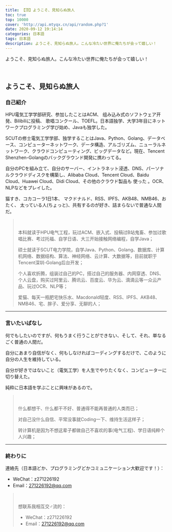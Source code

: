 ```yaml
---
title: 【顶】ようこそ、見知らぬ旅人
toc: true
top: 10000
cover: 'http://api.mtyqx.cn/api/random.php?1'
date: 2020-09-12 19:14:14
categories: 日本語
tags: 日本語
description: ようこそ、見知らぬ旅人。こんな冷たい世界に俺たちが会って嬉しい！
---
```


ようこそ、見知らぬ旅人。こんな冷たい世界に俺たちが会って嬉しい！

<!--more-->

<br/>

## ようこそ、見知らぬ旅人

### 自己紹介

HPU電気工学学部研究、参加したことはACM、 组み込み式のソフトウェア开発、Bilibiliに投稿、 歌唱コンクール、TOEFL。日本語独学、大学3年目にネットワークプログラミング学び始め、Javaも独学した。

SCUTの修士電気工学学部、独学することはJava、Python、Golang、データベース、コンピューターネットワーク、データ構造、アルゴリズム、ニューラルネットワーク、クラウドコンピューティング、ビッグデータなど。現在、Tencent Shenzhen-Golangのバックグラウンド開発に携わってる。

自分のPCを組み立て、自分のサーバー、イントラネット浸透、DNS、パーソナルクラウドディスクを構築し、Alibaba Cloud、Tencent Cloud、Baidu Cloud、Huawei Cloud、Didi Cloud、その他のクラウド製品も 使った 。OCR、NLPなどをプレイした。

猫すき、コカコーラ1日1本、 マクドナルド、RSS、IPFS、AKB48、NMB46、おたく、 太っている人(ちょっと)、共有するのが好き、詰まらないで普通な人間だ。

>   <BR/>
>
>   本科就读于HPU电气工程，玩过ACM、嵌入式、投稿过B站鬼畜、参加过歌唱比赛、考过托福、自学日语、大三开始接触网络编程，自学Java；
>
>   硕士就读于SCUT电力学院，自学Java、Python、Golang、数据库、计算机网络、数据结构、算法、神经网络、云计算、大数据等，目前就职于Tencent深圳-Golang后台开发；
>
>   个人喜欢折腾，组装过自己的PC，搭过自己的服务器、内网穿透、DNS、个人云盘，购买过阿里云、腾讯云、百度云、华为云、滴滴云等一众云产品、玩过OCR、NLP等；
>
>   爱猫、每天一瓶肥宅快乐水、Macdonald轻度、RSS、IPFS、AKB48、NMB46、宅、胖子、爱分享、无聊的人；

****

###  言いたいばなし

何でもしたいのですが、何もうまく行うことができない、そして、それ、単なるごく普通の人間だ。

自分にあまり自信がなく、何もしなければコーディングするだけで、このように自分の人生を維持している。

自分が好きではないこと（電気工学）を人生でやりたくなく、コンピューターに切り替えた。

純粋に日本語を学ぶことに興味があるので。

><BR/>
>
>什么都想干、什么都干不好、普通得不能再普通的人类而已；
>
>对自己没什么自信、平常没事就Coding一下、维持生活这样子；
>
>转计算机是因为不想这辈子都做自己不喜欢的事(电气工程)、学日语纯粹个人兴趣；

****

### 終わりに

連絡先（日本語どか、プログラミングどかコミュニケーション大歓迎です！）：

-   WeChat：z271226192
-   Email：271226192@qq.com

>   <BR/>
>
>   想联系我相互交♂流的：
>
>   -   WeChat：z271226192
>   -   Email：271226192@qq.com

<br/>